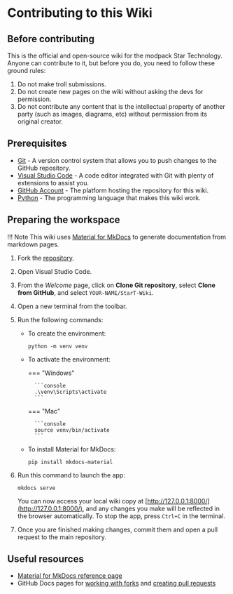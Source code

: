 # Contributing to this Wiki

## Before contributing

This is the official and open-source wiki for the modpack Star Technology. Anyone can contribute to it, but before you do, you need to follow these ground rules:

1. Do not make troll submissions.
2. Do not create new pages on the wiki without asking the devs for permission.
3. Do not contribute any content that is the intellectual property of another party (such as images, diagrams, etc) without permission from its original creator.

## Prerequisites

- [Git](https://git-scm.com/downloads) - A version control system that allows you to push changes to the GitHub repository.
- [Visual Studio Code](https://code.visualstudio.com/download) - A code editor integrated with Git with plenty of extensions to assist you.
- [GitHub Account](https://github.com/) - The platform hosting the repository for this wiki.
- [Python](https://www.python.org/downloads/) - The programming language that makes this wiki work.

## Preparing the workspace

!!! Note
    This wiki uses [Material for MkDocs](https://squidfunk.github.io/mkdocs-material/) to generate documentation from markdown pages.

1. Fork the [repository](https://github.com/StarT-Dev-Team/StarT-Wiki).
2. Open Visual Studio Code.
3. From the *Welcome* page, click on **Clone Git repository**, select **Clone from GitHub**, and select `YOUR-NAME/StarT-Wiki`.
4. Open a new terminal from the toolbar.
5. Run the following commands:

    - To create the environment:

        ```console
        python -m venv venv
        ```

    - To activate the environment:

        === "Windows"

            ```console
            .\venv\Scripts\activate
            ```

        === "Mac"

            ```console
            source venv/bin/activate
            ```

    - To install Material for MkDocs:

        ```console
        pip install mkdocs-material
        ```

6. Run this command to launch the app:
    ```console
    mkdocs serve
    ```
    You can now access your local wiki copy at [http://127.0.0.1:8000/](http://127.0.0.1:8000/), and any changes you make will be reflected in the browser automatically. To stop the app, press `Ctrl+C` in the terminal.
7. Once you are finished making changes, commit them and open a pull request to the main repository.

## Useful resources

- [Material for MkDocs reference page](https://squidfunk.github.io/mkdocs-material/reference/)
- GitHub Docs pages for [working with forks](https://docs.github.com/en/pull-requests/collaborating-with-pull-requests/working-with-forks/fork-a-repo) and [creating pull requests](https://docs.github.com/en/pull-requests/collaborating-with-pull-requests/proposing-changes-to-your-work-with-pull-requests/creating-a-pull-request-from-a-fork)
